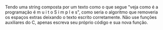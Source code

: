 Tendo uma string composta por um texto como o que segue "veja como é a programação é m u i t o  S i m p l e s", como seria o algoritmo que removeria os espaços extras deixando o texto escrito corretamente. Não use funções auxiliares do C, apenas escreva seu próprio código e sua nova função.